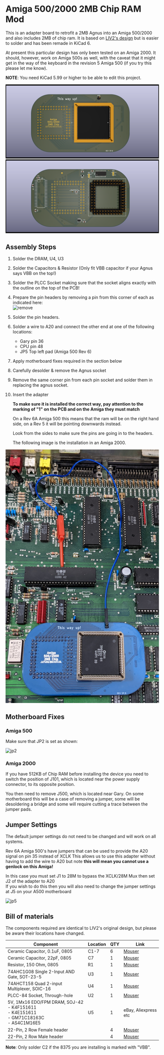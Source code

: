 # Amiga 500/2000 2MB Chip RAM Mod

This is an adapter board to retrofit a 2MB Agnus into an Amiga 500/2000 and also includes 2MB of chip ram. It is based on [LIV2's design](https://github.com/LIV2/A500-2Meg-Chip-ram) but is easier to solder and has been remade in KiCad 6.

At present this particular design has only been tested on an Amiga 2000. It should, however, work on Amiga 500s as well, with the caveat that it might get in the way of the keyboard in the revision 5 Amiga 500 (if you try this please let me know).

**NOTE**: You need KiCad 5.99 or higher to be able to edit this project.

![PCB Top](Images/top.png?raw=True)
![PCB Bottom](Images/bottom.png?raw=True)

## Assembly Steps
1. Solder the DRAM, U4, U3
2. Solder the Capacitors & Resistor (Only fit VBB capacitor if your Agnus says VBB on the top!)
3. Solder the PLCC Socket making sure that the socket aligns exactly with the outline on the top of the PCB!
4. Prepare the pin headers by removing a pin from this corner of each as indicated here:<br/>
![remove](Images/header.png?raw=True)
5. Solder the pin headers.
6. Solder a wire to A20 and connect the other end at one of the following locations:
   * Gary pin 36
   * CPU pin 48
   * JP5 Top left pad (Amiga 500 Rev 6)
7. Apply motherboard fixes required in the section below
8. Carefully desolder & remove the Agnus socket
9. Remove the same corner pin from each pin socket and solder them in replacing the agnus socket.
10. Insert the adapter

    **To make sure it is installed the correct way, pay attention to the marking of "1" on the PCB and on the Amiga they must match**

    On a Rev 6A Amiga 500 this means that the ram will be on the right hand side, on a Rev 5 it will be pointing downwards instead.

    Look from the sides to make sure the pins are going in to the headers.

    The following image is the installation in an Amiga 2000.

![installed](Images/installed.jpg?raw=True)

## Motherboard Fixes

### Amiga 500

Make sure that JP2 is set as shown:

![jp2](Images/JP2.png?raw=True)

### Amiga 2000

If you have 512KB of Chip RAM before installing the device you need to switch the position of J101, which is located near the power supply connector, to its opposite position.

You then need to remove J500, which is located near Gary. On some motherboard this will be a case of removing a jumper, some will be desoldering a bridge and some will require cutting a trace between the jumper pads.

## Jumper Settings
The default jumper settings do not need to be changed and will work on all systems. 

Rev 6A Amiga 500's have jumpers that can be used to provide the A20 signal on pin 35 instead of XCLK
This allows us to use this adapter without having to add the wire to A20 but note **this will mean you cannot use a genlock on this Amiga!**

In this case you must set J1 to 28M to bypass the XCLK/28M Mux then set J2 of the adapter to A20<br />
If you wish to do this then you will also need to change the jumper settings at J5 on your A500 motherboard

![jp5](Images/JP5.png?raw=True)

## Bill of materials

The components required are identical to LIV2's original design, but please be aware their locations have changed.

|Component|Location|QTY|Link|
|---------|--------|---|------|
|Ceramic Capacitor, 0.1uF, 0805|C1-7|6|[Mouser](https://www.mouser.com/ProductDetail/710-885012207098)|
|Ceramic Capacitor, 22pF, 0805|C7|1|[Mouser](https://www.mouser.com/ProductDetail/710-885012007053) |
|Resistor, 150 Ohm, 0805|R1|1|[Mouser](https://www.mouser.se/ProductDetail/652-CR0805JW-151ELF)|
|74AHC1G08 Single 2-Input AND Gate, SOT-23-5|U3|1|[Mouser](https://www.mouser.com/ProductDetail/595-SN74AHC1G08DBVR)|
|74AHCT158 Quad 2-input Multiplexer, SOIC-16|U4|1|[Mouser](https://www.mouser.com/ProductDetail/595-SN74AHCT158D) |
|PLCC-84 Socket, Through-hole|U2|1|[Mouser](https://www.mouser.com/ProductDetail/437-5408808424008) |
|5V, 1Mx16 EDO/FPM DRAM, SOJ-42<br>- K4F151611<br>- K4E151611<br>- GM71C18163C<br>- AS4C1M16E5|U5|1|eBay, Aliexpress etc|
|22-Pin, 2 Row Female header||4|[Mouser](https://www.mouser.se/ProductDetail/517-929975-01-11-RK)
|22-Pin, 2 Row Male header||4|[Mouser](https://www.mouser.se/ProductDetail/649-77313-118-22LF)

**Note**: Only solder C2 if the 8375 you are installing is marked with "VBB".
